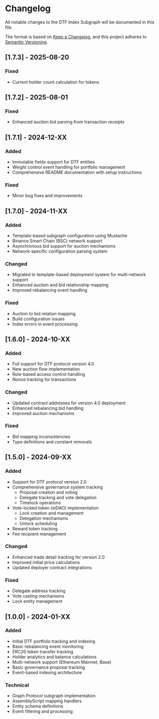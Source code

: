 # Changelog

All notable changes to the DTF Index Subgraph will be documented in this file.

The format is based on [Keep a Changelog](https://keepachangelog.com/en/1.0.0/),
and this project adheres to [Semantic Versioning](https://semver.org/spec/v2.0.0.html).

## [1.7.3] - 2025-08-20

### Fixed

- Current holder count calculation for tokens

## [1.7.2] - 2025-08-01

### Fixed

- Enhanced auction bid parsing from transaction receipts

## [1.7.1] - 2024-12-XX

### Added

- Immutable fields support for DTF entities
- Weight control event handling for portfolio management
- Comprehensive README documentation with setup instructions

### Fixed

- Minor bug fixes and improvements

## [1.7.0] - 2024-11-XX

### Added

- Template-based subgraph configuration using Mustache
- Binance Smart Chain (BSC) network support
- Asynchronous bid support for auction mechanisms
- Network-specific configuration parsing system

### Changed

- Migrated to template-based deployment system for multi-network support
- Enhanced auction and bid relationship mapping
- Improved rebalancing event handling

### Fixed

- Auction to bid relation mapping
- Build configuration issues
- Index errors in event processing

## [1.6.0] - 2024-10-XX

### Added

- Full support for DTF protocol version 4.0
- New auction flow implementation
- Role-based access control handling
- Nonce tracking for transactions

### Changed

- Updated contract addresses for version 4.0 deployment
- Enhanced rebalancing bid handling
- Improved auction mechanisms

### Fixed

- Bid mapping inconsistencies
- Type definitions and constant removals

## [1.5.0] - 2024-09-XX

### Added

- Support for DTF protocol version 2.0
- Comprehensive governance system tracking
  - Proposal creation and voting
  - Delegate tracking and vote delegation
  - Timelock operations
- Vote-locked token (stDAO) implementation
  - Lock creation and management
  - Delegation mechanisms
  - Unlock scheduling
- Reward token tracking
- Fee recipient management

### Changed

- Enhanced trade detail tracking for version 2.0
- Improved initial price calculations
- Updated deployer contract integrations

### Fixed

- Delegate address tracking
- Vote casting mechanisms
- Lock entity management

## [1.0.0] - 2024-01-XX

### Added

- Initial DTF portfolio tracking and indexing
- Basic rebalancing event monitoring
- ERC20 token transfer tracking
- Holder analytics and balance calculations
- Multi-network support (Ethereum Mainnet, Base)
- Basic governance proposal tracking
- Event-based indexing architecture

### Technical

- Graph Protocol subgraph implementation
- AssemblyScript mapping handlers
- Entity schema definitions
- Event filtering and processing
